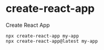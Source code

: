 # create-react-app

Create React App

```
npx create-react-app my-app
npx create-react-app@latest my-app
```
